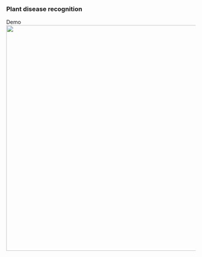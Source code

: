 ### Plant disease recognition
Demo
<br>
<img src="https://user-images.githubusercontent.com/25834137/111423836-d150a980-872b-11eb-900b-61de84d62567.png" width=600></img>
